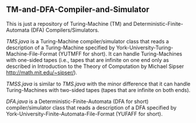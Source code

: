 ## TM-and-DFA-Compiler-and-Simulator

This is just a repository of Turing-Machine (TM) and Deterministic-Finite-Automata (DFA) Compilers/Simulators.

*TMS.java* is a Turing-Machine compiler/simulator class that reads a description of a Turing-Machine specified by York-University-Turing-Machine-File-Format (YUTMFF for short). It can handle Turing-Machines with one-sided tapes (i.e., tapes that are infinite on one end only as described in Introduction to the Theory of Computation by Michael Sipser http://math.mit.edu/~sipser/).

*TMSS.java* is similar to *TMS.java* with the minor difference that it can handle Turing-Machines with two-sided tapes (tapes that are infinite on both ends).

*DFA.java* is a Deterministic-Finite-Automata (DFA for short) compiler/simulator class that reads a description of a DFA specified by York-University-Finite-Automata-File-Format (YUFAFF for short).
